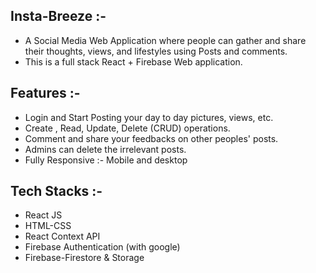 ## Insta-Breeze :-
- A Social Media Web Application where people can gather and share their thoughts, views, and lifestyles using Posts and comments.
- This is a full stack React + Firebase Web application.

## Features :-
- Login and Start Posting your day to day pictures, views, etc.
- Create , Read, Update, Delete (CRUD) operations.
- Comment and share your feedbacks on other peoples' posts.
- Admins can delete the irrelevant posts.
- Fully Responsive :- Mobile and desktop
  
## Tech Stacks :-
- React JS
- HTML-CSS
- React Context API
- Firebase Authentication (with google)
- Firebase-Firestore & Storage 